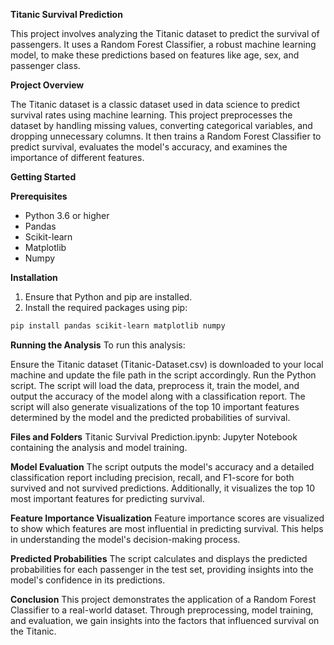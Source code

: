 **Titanic Survival Prediction**

This project involves analyzing the Titanic dataset to predict the survival of passengers. It uses a Random Forest Classifier, a robust machine learning model, to make these predictions based on features like age, sex, and passenger class.

**Project Overview**

The Titanic dataset is a classic dataset used in data science to predict survival rates using machine learning. This project preprocesses the dataset by handling missing values, converting categorical variables, and dropping unnecessary columns. It then trains a Random Forest Classifier to predict survival, evaluates the model's accuracy, and examines the importance of different features.

**Getting Started**

**Prerequisites**

- Python 3.6 or higher
- Pandas
- Scikit-learn
- Matplotlib
- Numpy

**Installation**

1. Ensure that Python and pip are installed.
2. Install the required packages using pip:

```sh
pip install pandas scikit-learn matplotlib numpy
```


**Running the Analysis**
To run this analysis:

Ensure the Titanic dataset (Titanic-Dataset.csv) is downloaded to your local machine and update the file path in the script accordingly.
Run the Python script. The script will load the data, preprocess it, train the model, and output the accuracy of the model along with a classification report.
The script will also generate visualizations of the top 10 important features determined by the model and the predicted probabilities of survival.

**Files and Folders**
Titanic Survival Prediction.ipynb: Jupyter Notebook containing the analysis and model training.

**Model Evaluation**
The script outputs the model's accuracy and a detailed classification report including precision, recall, and F1-score for both survived and not survived predictions. Additionally, it visualizes the top 10 most important features for predicting survival.

**Feature Importance Visualization**
Feature importance scores are visualized to show which features are most influential in predicting survival. This helps in understanding the model's decision-making process.

**Predicted Probabilities**
The script calculates and displays the predicted probabilities for each passenger in the test set, providing insights into the model's confidence in its predictions.

**Conclusion**
This project demonstrates the application of a Random Forest Classifier to a real-world dataset. Through preprocessing, model training, and evaluation, we gain insights into the factors that influenced survival on the Titanic.
